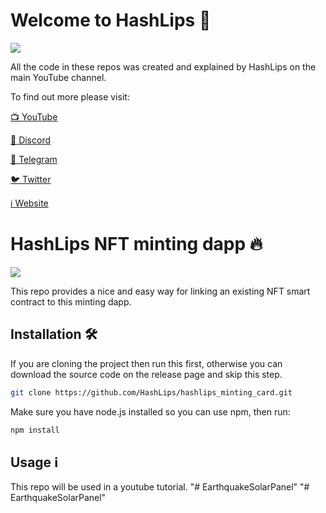 # Welcome to HashLips 👄

![](https://github.com/HashLips/hashlips_minting_card/blob/main/logo.png)

All the code in these repos was created and explained by HashLips on the main YouTube channel.

To find out more please visit:

[📺 YouTube](https://www.youtube.com/channel/UC1LV4_VQGBJHTJjEWUmy8nA)

[👄 Discord](https://discord.com/invite/qh6MWhMJDN)

[💬 Telegram](https://t.me/hashlipsnft)

[🐦 Twitter](https://twitter.com/hashlipsnft)

[ℹ️ Website](https://hashlips.online/HashLips)

# HashLips NFT minting dapp 🔥

![](https://github.com/HashLips/hashlips_minting_card/blob/main/banner.png)

This repo provides a nice and easy way for linking an existing NFT smart contract to this minting dapp.

## Installation 🛠️

If you are cloning the project then run this first, otherwise you can download the source code on the release page and skip this step.

```sh
git clone https://github.com/HashLips/hashlips_minting_card.git
```

Make sure you have node.js installed so you can use npm, then run:

```sh
npm install
```

## Usage ℹ️

This repo will be used in a youtube tutorial.
"# EarthquakeSolarPanel" 
"# EarthquakeSolarPanel" 

